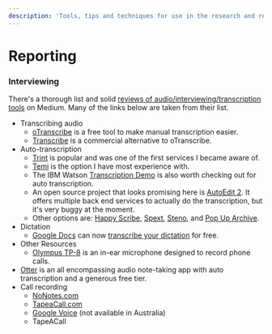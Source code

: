 ```yaml
---
description: 'Tools, tips and techniques for use in the research and reporting process.'
---
```


# Reporting

### Interviewing

There's a thorough list and solid [reviews of audio/interviewing/transcription tools](https://medium.com/journalism-innovation/the-best-new-ways-to-transcribe-c4c342abf172) on Medium. Many of the links below are taken from their list.

* Transcribing audio
  * [oTranscribe](http://otranscribe.com) is a free tool to make manual transcription easier.
  * [Transcribe](http://Transcribe.wreally.com) is a commercial alternative to oTranscribe.
* Auto-transcription
  * [Trint](http://trint.com) is popular and was one of the first services I became aware of.
  * [Temi](http://temi.com) is the option I have most experience with.
  * The IBM Watson [Transcription Demo](https://speech-to-text-demo.mybluemix.net/) is also worth checking out for auto transcription.
  * An open source project that looks promising here is [AutoEdit 2](http://www.autoedit.io/). It offers multiple back end services to actually do the transcription, but it's very buggy at the moment.
  * Other options are: [Happy Scribe](https://www.happyscribe.co/), [Spext](http://spext.co), [Steno](https://itunes.apple.com/us/app/steno-live-transcription-and-recording/id1205209916?mt=8), and [Pop Up Archive](https://www.popuparchive.com/).
* Dictation 
  * [Google Docs](http://docs.google.com) can now [transcribe your dictation](https://qz.com/work/1087765/how-to-transcribe-audio-fast-and-for-free-using-google-docs-voice-typing/) for free.
* Other Resources 
  * [Olympus TP-8](https://www.amazon.com/Olympus-TP-8-Telephone-Pick-up-Microphone/dp/B007OXMHDE) is an in-ear microphone designed to record phone calls.
* [Otter](http://otter.ai) is an all encompassing audio note-taking app with auto transcription and a generous free tier.
* Call recording
  * [NoNotes.com](https://www.nonotes.com/)
  * [TapeaCall.com](https://www.tapeacall.com/)
  * [Google Voice](http://voice.google.com) \(not available in Australia\)
  * TapeACall



